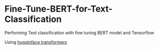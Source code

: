 # Fine-Tune-BERT-for-Text-Classification
Performing Text classification with fine tuning BERT model and Tensorflow

Using [hugginface transformers](https://huggingface.co/) 
